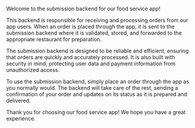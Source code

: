 Welcome to the submission backend for our food service app!

This backend is responsible for receiving and processing orders from our app users. When an order is placed through the app, it is sent to the submission backend where it is validated, stored, and forwarded to the appropriate restaurant for preparation.

The submission backend is designed to be reliable and efficient, ensuring that orders are quickly and accurately processed. It is also built with security in mind, protecting user data and payment information from unauthorized access.

To use the submission backend, simply place an order through the app as you normally would. The backend will take care of the rest, sending a confirmation of your order and updates on its status as it is prepared and delivered.

Thank you for choosing our food service app! We hope you have a great experience.